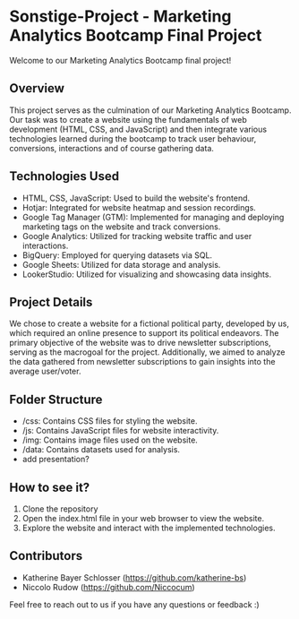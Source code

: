 # Sonstige-Project - Marketing Analytics Bootcamp Final Project

Welcome to our Marketing Analytics Bootcamp final project!

## Overview

This project serves as the culmination of our Marketing Analytics Bootcamp. Our task was to create a website using the fundamentals of web development (HTML, CSS, and JavaScript) and then integrate various technologies learned during the bootcamp to track user behaviour, conversions, interactions and of course gathering data.

## Technologies Used

- HTML, CSS, JavaScript: Used to build the website's frontend.
- Hotjar: Integrated for website heatmap and session recordings.
- Google Tag Manager (GTM): Implemented for managing and deploying marketing tags on the website and track conversions.
- Google Analytics: Utilized for tracking website traffic and user interactions.
- BigQuery: Employed for querying datasets via SQL.
- Google Sheets: Utilized for data storage and analysis.
- LookerStudio: Utilized for visualizing and showcasing data insights.

## Project Details

We chose to create a website for a fictional political party, developed by us, which required an online presence to support its political endeavors. The primary objective of the website was to drive newsletter subscriptions, serving as the macrogoal for the project. Additionally, we aimed to analyze the data gathered from newsletter subscriptions to gain insights into the average user/voter.

## Folder Structure

- /css: Contains CSS files for styling the website.
- /js: Contains JavaScript files for website interactivity.
- /img: Contains image files used on the website.
- /data: Contains datasets used for analysis.
- add presentation?

## How to see it?

1. Clone the repository
2. Open the index.html file in your web browser to view the website.
3. Explore the website and interact with the implemented technologies.

## Contributors

- Katherine Bayer Schlosser (https://github.com/katherine-bs)
- Niccolo Rudow (https://github.com/Niccocum)


Feel free to reach out to us if you have any questions or feedback :)



